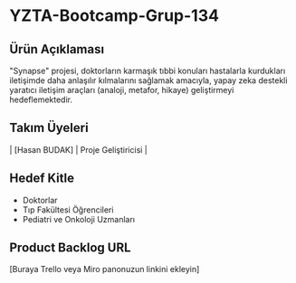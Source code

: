# YZTA-Bootcamp-Grup-134

## Ürün Açıklaması

"Synapse" projesi, doktorların karmaşık tıbbi konuları hastalarla kurdukları iletişimde daha anlaşılır kılmalarını sağlamak amacıyla, yapay zeka destekli yaratıcı iletişim araçları (analoji, metafor, hikaye) geliştirmeyi hedeflemektedir.

## Takım Üyeleri

| [Hasan BUDAK] | Proje Geliştiricisi |

## Hedef Kitle
- Doktorlar
- Tıp Fakültesi Öğrencileri
- Pediatri ve Onkoloji Uzmanları

## Product Backlog URL
[Buraya Trello veya Miro panonuzun linkini ekleyin]
